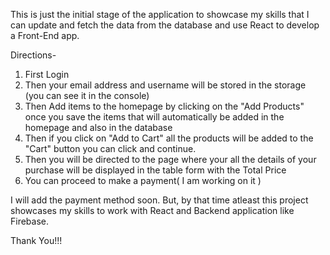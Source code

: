 This is just the initial stage of the application to showcase my skills that I can update and fetch the data from the database and use React to develop a Front-End app.


Directions-
1. First Login 
2. Then your email address and username will be stored in the storage (you can see it in the console) 
3. Then Add items to the homepage by clicking on the "Add Products" once you save the items that will automatically be added in the homepage and also in the database
4. Then if you click on "Add to Cart" all the products will be added to the "Cart" button you can click and continue.
5. Then you will be directed to the page where your all the details of your purchase will be displayed in the table form with the Total Price
6. You can proceed to make a payment( I am working on it )


I will add the payment method soon. But, by that time atleast this project showcases my skills to work with React and Backend application like Firebase.


Thank You!!!